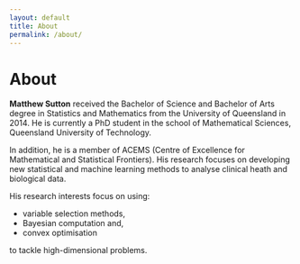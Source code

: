 ```yaml
---
layout: default
title: About
permalink: /about/
---
```


# About

<strong>Matthew Sutton</strong> received the Bachelor of Science and Bachelor
of Arts degree in Statistics and
Mathematics from the University of Queensland in 2014.
He is currently a PhD student in the school
of Mathematical Sciences, Queensland University
of Technology.

In addition, he is a member of
ACEMS (Centre of Excellence for Mathematical
and Statistical Frontiers). His research focuses on
developing new statistical and machine learning methods
to analyse clinical heath and biological data.

His research interests focus on using:

* variable selection methods,
* Bayesian computation and,
* convex optimisation

to tackle high-dimensional problems.
